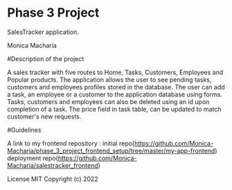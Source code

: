 # Phase 3 Project

SalesTracker application.

Monica Macharia

#Description of the project

A sales tracker with five routes to Home, Tasks, Customers, Employees and Popular products. The application allows the user to see pending tasks, customers and employees profiles stored in the database. The user can add a task, an employee or a customer to the application database using forms. Tasks, customers and employees can also be deleted using an id upon completion of a task. The price field in task table, can be updated to match customer's new requests.

#Guidelines

A link to my frontend repository : initial repo(https://github.com/Monica-Macharia/phase_3_project_frontend_setup/tree/master/my-app-frontend) deployment repo(https://github.com/Monica-Macharia/salestracker_frontend)


License
MIT Copyright (c) 2022



